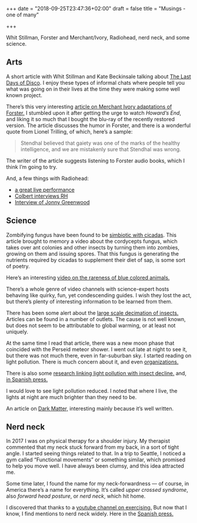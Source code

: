 +++
date = "2018-09-25T23:47:36+02:00"
draft = false
title = "Musings - one of many"

+++

Whit Stillman, Forster and Merchant/Ivory, Radiohead, nerd neck,
and some science.

## Arts

A short article with Whit Stillman and Kate Beckinsale talking about
[The Last Days of Disco](https://www.theguardian.com/film/2018/jul/10/how-we-made-the-last-days-of-disco-whit-stillman-kate-beckinsale).
I enjoy these types of informal chats where people tell you what was going
on in their lives at the time they were making some well known project.

There’s this very interesting
[article on Merchant Ivory adaptations of Forster.](https://www.newyorker.com/culture/culture-desk/watch-howards-end-then-read-it)
I stumbled upon it after getting the urge to watch *Howard’s End*, and
liking it so much that I bought the blu-ray of the recently restored version.
The article discusses the humor in Forster, and there is a wonderful quote
from Lionel Trilling, of which, here’s a sample:

> Stendhal believed that gaiety was one of the marks of the healthy
> intelligence, and we are mistakenly sure that Stendhal was wrong.

The writer of the article suggests listening to Forster audio books, which
I think I’m going to try.

And, a few things with Radiohead:

* [a great live performance](https://www.youtube.com/watch?v=-4hZt--0Yno)
* [Colbert interviews RH](https://www.youtube.com/watch?v=XHcIAZWbKcQ)
* [Interview of Jonny Greenwood](http://adam-buxton.co.uk/podcasts/ep22-jonny-greenwood)

## Science

Zombifying fungus have been found to be [simbiotic with cicadas](https://www.theatlantic.com/science/archive/2018/06/how-to-tame-a-zombie-fungus/562544/).
This article brought to memory a video about
the cordycepts fungus, which takes over ant colonies and other insects by
turning them into zombies, growing on them and issuing spores.
That this fungus is generating the nutrients required by cicadas to supplement
their diet of sap, is some sort of poetry.

Here’s an interesting [video on the rareness of blue colored animals.](https://www.youtube.com/watch?v=3g246c6Bv58)

There’s a whole genre of video channels with science-expert hosts behaving like
quirky, fun, yet condescending guides. I wish they lost the act, but
there’s plenty of interesting information to be learned from them.

There has been some alert about the [large scale decimation of insects.](https://www.theguardian.com/environment/2018/jun/17/where-have-insects-gone-climate-change-population-decline)
Articles can be found in a number of outlets. The cause is not well known, but
does not seem to be attributable to global warming, or at least not uniquely.

At the same time I read that article, there was a new moon phase that coincided
with the Perseid meteor shower. I went out late at night to see it,
but there was not much
there, even in far-suburban sky. I started reading on light pollution. There
is much concern about it, and even [organizations.](http://darksky.org)

There is also some [research linking light pollution with insect decline.](http://darksky.org/drastic-insect-decline-linked-to-artificial-light/)
and, [in Spanish press.](https://elpais.com/elpais/2017/09/14/buenavida/1505399513_466142.html?rel=mas)

I would love to see light pollution reduced. I noted that where I live, the
lights at night are much brighter than they need to be.

An article on [Dark Matter,](https://www.newyorker.com/tech/elements/dark-matter-gets-its-day)
interesting mainly because it’s well written.

## Nerd neck

In 2017 I was on physical therapy for a shoulder injury. My therapist commented
that my neck stuck forward from my back, in a sort of tight angle.
I started seeing things related to that. In a trip to Seattle, I noticed a gym
called “Functional movements” or something similar, which promised to help you
move well. I have always been clumsy, and this idea attracted me.

Some time later, I found the name for my neck-forwardness — of course, in America there’s a name for everything. It’s called *upper crossed syndrome*,
also *forward head posture*, or *nerd neck*, which hit home.

I discovered that thanks to a [youtube channel on exercising.](https://www.youtube.com/watch?v=oLwTC-lAJws)
But now that I know, I find mentions to nerd neck widely. Here in the [Spanish
press.](https://elpais.com/elpais/2018/05/09/buenavida/1525865462_923338.html)
